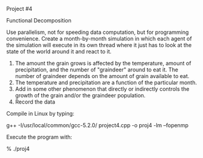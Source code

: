 Project #4

Functional Decomposition

Use parallelism, not for speeding data computation, but for programming convenience. 
Create a month-by-month simulation in which each agent of the simulation will execute in its own thread where it just has to look at the state of the world around it and react to it.

1. The amount the grain grows is affected by the temperature, amount of precipitation, and the number of "graindeer" around to eat it. The number of graindeer depends on the amount of grain available to eat.
2. The temperature and precipitation are a function of the particular month.
3. Add in some other phenomenon that directly or indirectly controls the growth of the grain and/or the graindeer population.
4. Record the data


Compile in Linux by typing:

g++ -I/usr/local/common/gcc-5.2.0/ project4.cpp -o proj4 -lm –fopenmp

Execute the program with:

% ./proj4
